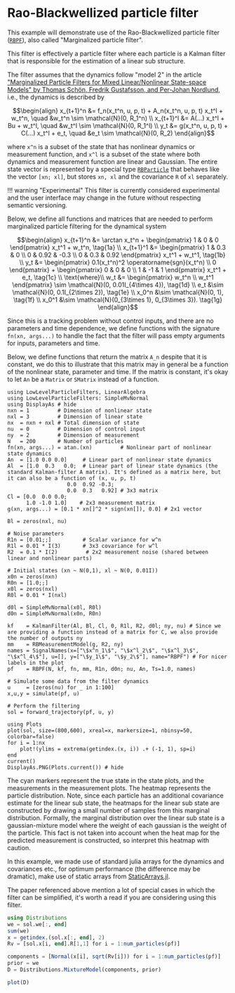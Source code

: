 # Rao-Blackwellized particle filter

This example will demonstrate use of the Rao-Blackwellized particle filter ([`RBPF`](@ref)), also called "Marginalized particle filter".

This filter is effectively a particle filter where each particle is a Kalman filter that is responsible for the estimation of a linear sub structure.

The filter assumes that the dynamics follow "model 2" in the article ["Marginalized Particle Filters for Mixed Linear/Nonlinear State-space Models" by Thomas Schön, Fredrik Gustafsson, and Per-Johan Nordlund](https://people.isy.liu.se/rt/schon/Publications/SchonGN2004.pdf), i.e., the dynamics is described by
```math
\begin{align}
    x_{t+1}^n &= f_n(x_t^n, u, p, t) + A_n(x_t^n, u, p, t) x_t^l + w_t^n, \quad &w_t^n \sim \mathcal{N}(0, R_1^n) \\
    x_{t+1}^l &= A(...) x_t^l + Bu + w_t^l, \quad &w_t^l \sim \mathcal{N}(0, R_1^l) \\
    y_t &= g(x_t^n, u, p, t) + C(...) x_t^l + e_t, \quad &e_t \sim \mathcal{N}(0, R_2)
\end{align}
```
where ``x^n`` is a subset of the state that has nonlinear dynamics or measurement function, and ``x^l`` is a subset of the state where both dynamics and measurement function are linear and Gaussian. The entire state vector is represented by a special type [`RBParticle`](@ref) that behaves like the vector `[xn; xl]`, but stores `xn, xl` and the covariance `R` of `xl` separately.

!!! warning "Experimental"
    This filter is currently considered experimental and the user interface may change in the future without respecting semantic versioning.


Below, we define all functions and matrices that are needed to perform marginalized particle filtering for the dynamical system
```math
\begin{align}
x_{t+1}^n &= \arctan x_t^n + \begin{pmatrix} 1 & 0 & 0 \end{pmatrix} x_t^1 + w_t^n, \tag{1a} \\
x_{t+1}^1 &= \begin{pmatrix}
1 & 0.3 & 0 \\
0 & 0.92 & -0.3 \\
0 & 0.3 & 0.92
\end{pmatrix} x_t^1 + w_t^1, \tag{1b} \\
y_t &= \begin{pmatrix}
0.1(x_t^n)^2 \operatorname{sgn}(x_t^n) \\
0
\end{pmatrix} + \begin{pmatrix}
0 & 0 & 0 \\
1 & -1 & 1
\end{pmatrix} x_t^1 + e_t, \tag{1c} \\
\text{where}\\
w_t &= \begin{pmatrix}
w_t^n \\
w_t^1
\end{pmatrix} \sim \mathcal{N}(0, 0.01I_{4\times 4}), \tag{1d} \\
e_t &\sim \mathcal{N}(0, 0.1I_{2\times 2}), \tag{1e} \\
x_0^n &\sim \mathcal{N}(0, 1), \tag{1f} \\
x_0^1 &\sim \mathcal{N}(0_{3\times 1}, 0_{3\times 3}). \tag{1g}
\end{align}
```

Since this is a tracking problem without control inputs, and there are no parameters and time dependence, we define functions with the signature `fn(xn, args...)` to handle the fact that the filter will pass empty arguments for inputs, parameters and time.

Below, we define functions that return the matrix ``A_n`` despite that it is constant, we do this to illustrate that this matrix may in general be a function of the nonlinear state, parameter and time. If the matrix is constant, it's okay to let `An` be a `Matrix` or `SMatrix` instead of a function.

```@example RBPF
using LowLevelParticleFilters, LinearAlgebra
using LowLevelParticleFilters: SimpleMvNormal
using DisplayAs # hide
nxn = 1         # Dimension of nonlinear state
nxl = 3         # Dimension of linear state
nx  = nxn + nxl # Total dimension of state
nu  = 0         # Dimension of control input
ny  = 2         # Dimension of measurement
N   = 200       # Number of particles
fn(xn, args...) = atan.(xn)         # Nonlinear part of nonlinear state dynamics
An  = [1.0 0.0 0.0]     # Linear part of nonlinear state dynamics
Al  = [1.0  0.3   0.0;  # Linear part of linear state dynamics (the standard Kalman-filter A matrix). It's defined as a matrix here, but it can also be a function of (x, u, p, t)
                   0.0  0.92 -0.3; 
                   0.0  0.3   0.92] # 3x3 matrix
Cl = [0.0  0.0 0.0; 
      1.0 -1.0 1.0]    # 2x3 measurement matrix
g(xn, args...) = [0.1 * xn[]^2 * sign(xn[]), 0.0] # 2x1 vector

Bl = zeros(nxl, nu)

# Noise parameters
R1n = [0.01;;]          # Scalar variance for w^n
R1l = 0.01 * I(3)       # 3x3 covariance for w^l
R2  = 0.1 * I(2)         # 2x2 measurement noise (shared between linear and nonlinear parts)

# Initial states (xn ~ N(0,1), xl ~ N(0, 0.01I))
x0n = zeros(nxn)
R0n = [1.0;;]
x0l = zeros(nxl)
R0l = 0.01 * I(nxl)

d0l = SimpleMvNormal(x0l, R0l)
d0n = SimpleMvNormal(x0n, R0n)

kf    = KalmanFilter(Al, Bl, Cl, 0, R1l, R2, d0l; ny, nu) # Since we are providing a function instead of a matrix for C, we also provide the number of outputs ny
mm    = RBMeasurementModel(g, R2, ny)
names = SignalNames(x=["\$x^n_1\$", "\$x^l_2\$", "\$x^l_3\$", "\$x^l_4\$"], u=[], y=["\$y_1\$", "\$y_2\$"], name="RBPF") # For nicer labels in the plot
pf    = RBPF(N, kf, fn, mm, R1n, d0n; nu, An, Ts=1.0, names)

# Simulate some data from the filter dynamics
u     = [zeros(nu) for _ in 1:100]
x,u,y = simulate(pf, u)

# Perform the filtering
sol = forward_trajectory(pf, u, y)

using Plots
plot(sol, size=(800,600), xreal=x, markersize=1, nbinsy=50, colorbar=false)
for i = 1:nx
    plot!(ylims = extrema(getindex.(x, i)) .+ (-1, 1), sp=i)
end
current()
DisplayAs.PNG(Plots.current()) # hide
```
The cyan markers represent the true state in the state plots, and the measurements in the measurement plots. The heatmap represents the particle distribution. Note, since each particle has an additional covariance estimate for the linear sub state, the heatmaps for the linear sub state are constructed by drawing a small number of samples from this marginal distribution. Formally, the marginal distribution over the linear sub state is a gaussian-mixture model where the weight of each gaussian is the weight of the particle. This fact is not taken into account when the heat map for the predicted measurement is constructed, so interpret this heatmap with caution.


In this example, we made use of standard julia arrays for the dynamics and covariances etc., for optimum performance (the difference may be dramatic), make use of static arrays from [StaticArrays.jl](https://github.com/JuliaArrays/StaticArrays.jl). 

The paper referenced above mention a lot of special cases in which the filter can be simplified, it's worth a read if you are considering using this filter.

```julia
using Distributions
we = sol.we[:, end]
sum(we)
x = getindex.(sol.x[:, end], 2)
Rv = [sol.x[i, end].R[1,1] for i = 1:num_particles(pf)]

components = [Normal(x[i], sqrt(Rv[i])) for i = 1:num_particles(pf)]
prior = we
D = Distributions.MixtureModel(components, prior)

plot(D)
```